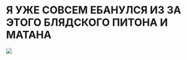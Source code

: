 # Я УЖЕ СОВСЕМ ЕБАНУЛСЯ ИЗ ЗА ЭТОГО БЛЯДСКОГО ПИТОНА И МАТАНА

![](https://github.com/niceguy135/optimization_labs/blob/master/someshit.gif)